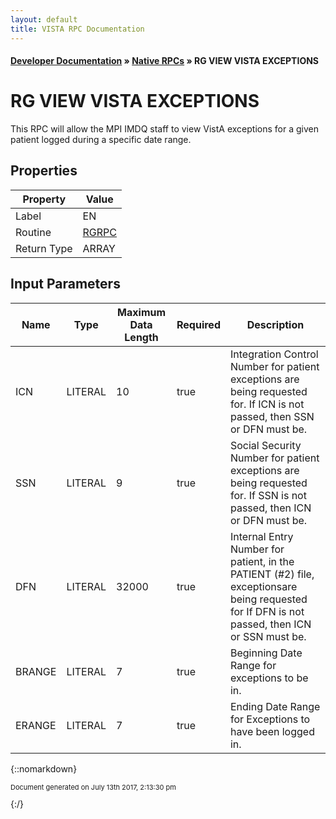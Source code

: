 ```yaml
---
layout: default
title: VISTA RPC Documentation
---
```


#### [Developer Documentation](../index) &#187; [Native RPCs](TableOfContents) &#187; RG VIEW VISTA EXCEPTIONS<br/>
# RG VIEW VISTA EXCEPTIONS

This RPC will allow the MPI IMDQ staff to view VistA exceptions for a given patient logged during a specific date range.

## Properties

Property | Value
--- | ---
Label | EN
Routine | [RGRPC](http://code.osehra.org/dox/Routine_RGRPC_source.html)
Return Type | ARRAY


## Input Parameters

Name | Type | Maximum Data Length | Required | Description
--- | --- | --- | --- | ---
ICN | LITERAL | 10 | true | Integration Control Number for patient exceptions are being requested for.  If ICN is not passed, then SSN or DFN must be.
SSN | LITERAL | 9 | true | Social Security Number for patient exceptions are being requested for.  If SSN is not passed, then ICN or DFN must be.
DFN | LITERAL | 32000 | true | Internal Entry Number for patient, in the PATIENT (#2) file, exceptionsare being requested for  If DFN is not passed, then ICN or SSN must be.
BRANGE | LITERAL | 7 | true | Beginning Date Range for exceptions to be in.
ERANGE | LITERAL | 7 | true | Ending Date Range for Exceptions to have been logged in.



{::nomarkdown} <br/><p style="font-size: 11px">Document generated on July 13th 2017, 2:13:30 pm</p>{:/}